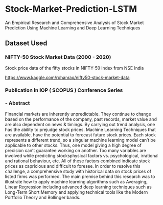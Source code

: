 # Stock-Market-Prediction-LSTM
An Empirical Research and Comprehensive Analysis of Stock Market Prediction Using Machine Learning and Deep Learning Techniques 

## Dataset Used

### NIFTY-50 Stock Market Data (2000 - 2020)
Stock price data of the fifty stocks in NIFTY-50 index from NSE India

https://www.kaggle.com/rohanrao/nifty50-stock-market-data

### Publication in IOP ( SCOPUS ) Conference Series

### - Abstract

Financial markets are inherently unpredictable. They continue to change based on the performance of the company, past records, market value and are also dependent on news & timings. By
carrying out trend analysis, one has the ability to prejudge stock prices. Machine Learning Techniques that are available, have the potential to forecast future stock prices. Each stock represents a different trend, so a
singular machine learning model can’t be applicable to other stocks. Thus, one model giving a high degree
of precision can’t guarantee working on another. Too many variables are involved while predicting stocksphysical factors vs. psychological, irrational and rational behaviour, etc. All of these factors combined
indicate stock prices as capricious and difficult to foresee. In order to resolve this challenge, a
comprehensive study with historical data on stock prices of listed firms was performed. The main premise
behind this research was to illustrate how to apply machine learning algorithms such as Averaging, Linear
Regression including advanced deep learning techniques such as Long-Term Short Memory and applying
technical tools like the Modern Portfolio Theory and Bollinger bands.
